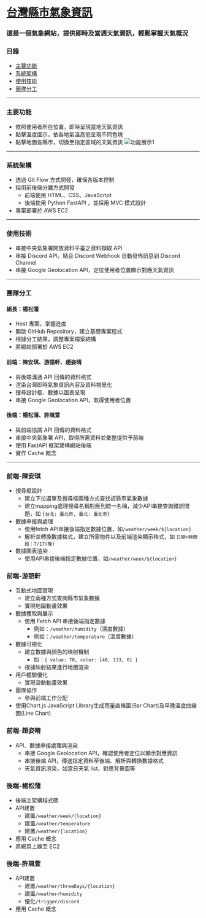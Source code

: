 # [台灣縣市氣象資訊](http://13.213.240.133:8001/)
### 這是一個氣象網站，提供即時及當週天氣資訊，輕鬆掌握天氣概況

### 目錄
- [主要功能](#主要功能)
- [系統架構](#系統架構)
- [使用技術](#使用技術)
- [團隊分工](#團隊分工)

---

### 主要功能
- 依照使用者所在位置，即時呈現當地天氣資訊
- 點擊溫度圖示，依各地氣溫高低呈現不同色塊
- 點擊地圖各縣市，切換至指定區域的天氣資訊
![功能展示1]()

---

### 系統架構
- 透過 Git Flow 方式開發，確保各版本控制
- 採用前後端分離方式開發
    - 前端使用 HTML、CSS、JavaScript
    - 後端使用 Python FastAPI ，並採用 MVC 模式設計
- 專案部署於 AWS EC2

---

### 使用技術
- 串接中央氣象署開放資料平臺之資料擷取 API
- 串接 Discord API，結合 Discord Webhook 自動發佈訊息到 Discord Channel
- 串接 Google Geolocation API，定位使用者位置顯示對應天氣資訊

---

### 團隊分工
#### 組長：楊松蒲
- Host 專案，掌握進度
- 開啟 GitHub Repository，建立基礎專案程式
- 根據分工結果，調整專案檔案結構
- 將網站部署於 AWS EC2
#### 前端：陳安琪、游語軒、趙姿晴
- 與後端溝通 API 回傳的資料格式
- 渲染台灣即時氣象資訊內容及資料視覺化
- 搜尋設計框、數據以圖表呈現
- 串接 Google Geolocation API，取得使用者位置
#### 後端：楊松蒲、許珮萱
- 與前端協調 API 回傳的資料格式
- 串接中央氣象署 API，取得所需資料並彙整提供予前端
- 使用 FastAPI 框架建構網站後端
- 實作 Cache 概念

---

### 前端-陳安琪

- 搜尋框設計
    - 建立下拉選單及搜尋框兩種方式查找該縣市氣象數據
    - 建立mapping處理搜尋名稱對應到統一名稱，減少API串接查詢錯誤問題，如 `{台北: 臺北市, 臺北: 臺北市}`
- 數據串接與處理
    - 使用fetch API串接後端指定數據位置，如`/weather/week/${location}`
    - 解析並轉換數據格式，建立所需物件以及前端渲染顯示格式，如 `日期+時間段：7/17(晚)`
- 數據圖表渲染
    - 使用API串接後端指定數據位置，如`/weather/week/${location}`

### 前端-游語軒

- 互動式地圖實現
    - 建立兩種方式查詢縣市氣象數據
    - 實現地圖動畫效果
- 數據獲取與展示
    - 使用 Fetch API 串接後端指定數據
        - 例如：`/weather/humidity`（濕度數據）
        - 例如：`/weather/temperature`（溫度數據）
- 數據可視化
    - 建立數據與顏色的映射機制
        - 如：`{ value: 70, color: [40, 133, 0] }`
    - 根據映射結果進行地圖渲染
- 用戶體驗優化
    - 實現滾動動畫效果
- 團隊協作
    - 參與前端工作分配
- 使用Chart.js JavaScript Library生成雨量直條圖(Bar Chart)及早晚溫度曲線圖(Line Chart)

### 前端-趙姿晴

- API、數據串接處理與渲染
    - 串接 Google Geolocation API，確認使用者定位以顯示對應資訊
    - 串接後端 API，傳送指定資料至後端、解析與轉換數據格式
    - 天氣資訊渲染，如當日天氣 list、對應背景圖等

### 後端-楊松蒲

- 後端主架構程式碼
- API建置
    - 建置`/weather/week/{location}`
    - 建置`/weather/temperature`
    - 建置`/weather/{location}`
- 應用 Cache 概念
- 將網頁上線至 EC2


### 後端-許珮萱

- API建置
    - 建置`/weather/threeDays/{location}`
    - 建置`/weather/humidity`
    - 優化`/trigger/discord`
- 應用 Cache 概念